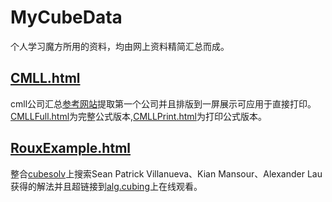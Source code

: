 # MyCubeData
个人学习魔方所用的资料，均由网上资料精简汇总而成。
## [CMLL.html](CMLL.html)
cmll公司汇总[参考网站](http://www.speedcubedb.com/a/3x3/CMLL)提取第一个公司并且排版到一屏展示可应用于直接打印。[CMLLFull.html](CMLLFull.html)为完整公式版本,[CMLLPrint.html](CMLLFull.html)为打印公式版本。
## [RouxExample.html](RouxExample.html)
整合[cubesolv](http://cubesolv.es/)上搜索Sean Patrick Villanueva、Kian Mansour、Alexander Lau获得的解法并且超链接到[alg.cubing](https://alg.cubing.net/)上在线观看。
